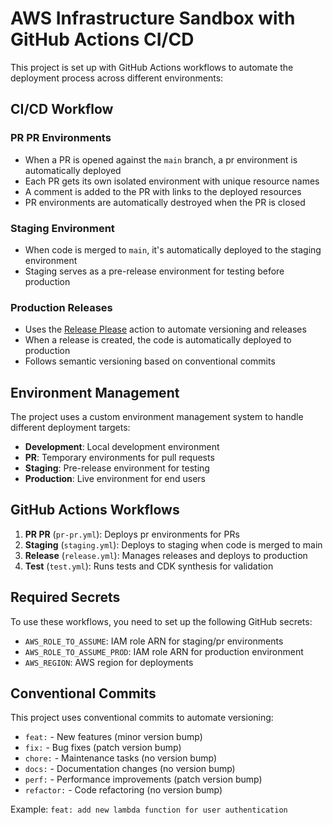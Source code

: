 # AWS Infrastructure Sandbox with GitHub Actions CI/CD

This project is set up with GitHub Actions workflows to automate the deployment process across different environments:

## CI/CD Workflow

### PR PR Environments
- When a PR is opened against the `main` branch, a pr environment is automatically deployed
- Each PR gets its own isolated environment with unique resource names
- A comment is added to the PR with links to the deployed resources
- PR environments are automatically destroyed when the PR is closed

### Staging Environment
- When code is merged to `main`, it's automatically deployed to the staging environment
- Staging serves as a pre-release environment for testing before production

### Production Releases
- Uses the [Release Please](https://github.com/googleapis/release-please) action to automate versioning and releases
- When a release is created, the code is automatically deployed to production
- Follows semantic versioning based on conventional commits

## Environment Management

The project uses a custom environment management system to handle different deployment targets:

- **Development**: Local development environment
- **PR**: Temporary environments for pull requests
- **Staging**: Pre-release environment for testing
- **Production**: Live environment for end users

## GitHub Actions Workflows

1. **PR PR** (`pr-pr.yml`): Deploys pr environments for PRs
2. **Staging** (`staging.yml`): Deploys to staging when code is merged to main
3. **Release** (`release.yml`): Manages releases and deploys to production
4. **Test** (`test.yml`): Runs tests and CDK synthesis for validation

## Required Secrets

To use these workflows, you need to set up the following GitHub secrets:

- `AWS_ROLE_TO_ASSUME`: IAM role ARN for staging/pr environments
- `AWS_ROLE_TO_ASSUME_PROD`: IAM role ARN for production environment
- `AWS_REGION`: AWS region for deployments

## Conventional Commits

This project uses conventional commits to automate versioning:

- `feat:` - New features (minor version bump)
- `fix:` - Bug fixes (patch version bump)
- `chore:` - Maintenance tasks (no version bump)
- `docs:` - Documentation changes (no version bump)
- `perf:` - Performance improvements (patch version bump)
- `refactor:` - Code refactoring (no version bump)

Example: `feat: add new lambda function for user authentication`
